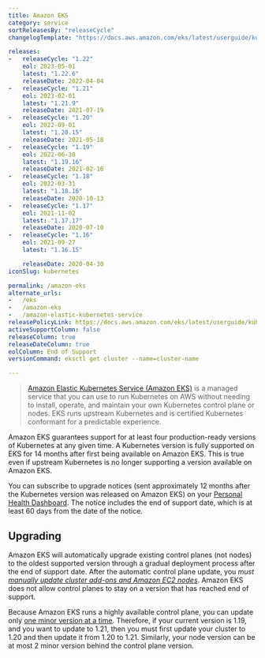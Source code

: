 ```yaml
---
title: Amazon EKS
category: service
sortReleasesBy: "releaseCycle"
changelogTemplate: "https://docs.aws.amazon.com/eks/latest/userguide/kubernetes-versions.html#kubernetes-__RELEASE_CYCLE__"

releases:
-   releaseCycle: "1.22"
    eol: 2023-05-01
    latest: "1.22.6"
    releaseDate: 2022-04-04
-   releaseCycle: "1.21"
    eol: 2023-02-01
    latest: "1.21.9"
    releaseDate: 2021-07-19
-   releaseCycle: "1.20"
    eol: 2022-09-01
    latest: "1.20.15"
    releaseDate: 2021-05-18
-   releaseCycle: "1.19"
    eol: 2022-06-30
    latest: "1.19.16"
    releaseDate: 2021-02-16
-   releaseCycle: "1.18"
    eol: 2022-03-31
    latest: "1.18.16"
    releaseDate: 2020-10-13
-   releaseCycle: "1.17"
    eol: 2021-11-02
    latest: "1.17.17"
    releaseDate: 2020-07-10
-   releaseCycle: "1.16"
    eol: 2021-09-27
    latest: "1.16.15"

    releaseDate: 2020-04-30
iconSlug: kubernetes

permalink: /amazon-eks
alternate_urls:
-   /eks
-   /amazon-eks
-   /amazon-elastic-kubernetes-service
releasePolicyLink: https://docs.aws.amazon.com/eks/latest/userguide/kubernetes-versions.html
activeSupportColumn: false
releaseColumn: true
releaseDateColumn: true
eolColumn: End of Support
versionCommand: eksctl get cluster --name=cluster-name

---
```


> [Amazon Elastic Kubernetes Service (Amazon EKS)](http://aws.amazon.com/eks/) is a managed service that you can use to run Kubernetes on AWS without needing to install, operate, and maintain your own Kubernetes control plane or nodes. EKS runs upstream Kubernetes and is certified Kubernetes conformant for a predictable experience.

Amazon EKS guarantees support for at least four production-ready versions of Kubernetes at any given time. A Kubernetes version is fully supported on EKS for 14 months after first being available on Amazon EKS. This is true even if upstream Kubernetes is no longer supporting a version available on Amazon EKS.

You can subscribe to upgrade notices (sent approximately 12 months after the Kubernetes version was released on Amazon EKS) on your [Personal Health Dashboard](https://aws.amazon.com/premiumsupport/technology/personal-health-dashboard/). The notice includes the end of support date, which is at least 60 days from the date of the notice.

## Upgrading

Amazon EKS will automatically upgrade existing control planes (not nodes) to the oldest supported version through a gradual deployment process after the end of support date. After the automatic control plane update, you _must [manually update cluster add-ons and Amazon EC2 nodes][upgrade]_. Amazon EKS does not allow control planes to stay on a version that has reached end of support.

Because Amazon EKS runs a highly available control plane, you can update only [one minor version at a time][skew]. Therefore, if your current version is 1.19, and you want to update to 1.21, then you must first update your cluster to 1.20 and then update it from 1.20 to 1.21. Similarly, your node version can be at most 2 minor version behind the control plane version.

[upgrade]: https://docs.aws.amazon.com/eks/latest/userguide/update-cluster.html#update-existing-cluster
[skew]: https://kubernetes.io/docs/setup/version-skew-policy/#kube-apiserver
